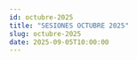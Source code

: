 ```yaml
---
id: octubre-2025
title: "SESIONES OCTUBRE 2025"
slug: octubre-2025
date: 2025-09-05T10:00:00
---
```

